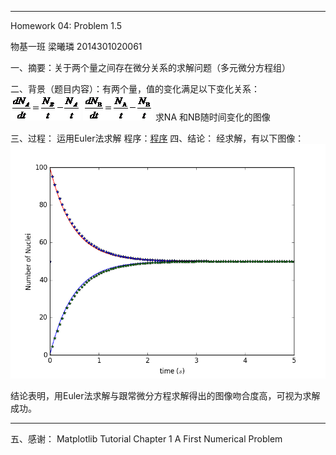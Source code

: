 ----------
Homework 04: Problem 1.5

物基一班 梁曦璘 2014301020061

一、摘要：关于两个量之间存在微分关系的求解问题（多元微分方程组）

二、背景（题目内容）：有两个量，值的变化满足以下变化关系：![enter image description here](https://raw.githubusercontent.com/liangc0/compuational_physics_N2014301020061/master/%E5%9B%BE%E7%89%871.png)
![enter image description here](https://github.com/liangc0/compuational_physics_N2014301020061/blob/master/%E5%9B%BE%E7%89%872.png?raw=true)
求NA 和NB随时间变化的图像

三、过程：
运用Euler法求解
程序：[程序](https://github.com/liangc0/compuational_physics_N2014301020061/blob/Homework-04/Week%2004:%20Problem%201.5)
四、结论：
经求解，有以下图像：![enter image description here](https://github.com/liangc0/compuational_physics_N2014301020061/blob/master/Homework%2004%20figure_1.png?raw=true)

结论表明，用Euler法求解与跟常微分方程求解得出的图像吻合度高，可视为求解成功。


----------


五、感谢：
Matplotlib Tutorial
Chapter 1 A First Numerical Problem